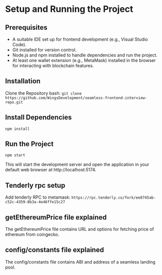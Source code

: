 # Setup and Running the Project

## Prerequisites

- A suitable IDE set up for frontend development (e.g., Visual Studio Code).
- Git installed for version control.
- Node.js and npm installed to handle dependencies and run the project.
- At least one wallet extension (e.g., MetaMask) installed in the browser for interacting with blockchain features.

## Installation

Clone the Repository
bash:
`git clone https://github.com/WingsDevelopment/seamless-frontend-interview-repo.git`

## Install Dependencies

`npm install`

## Run the Project

`npm start`

This will start the development server and open the application in your default web browser at http://localhost:5174.

## Tenderly rpc setup

Add tenderly RPC to metamask:
`https://rpc.tenderly.co/fork/ee8745ab-c52c-4359-8b3a-4e46ffe15c27`

## getEthereumPrice file explained

The getEthereumPrice file contains URL and options for fetching price of ethereum from coingecko.

## config/constants file explained

The config/constants file contains ABI and address of a seamless landing pool.
